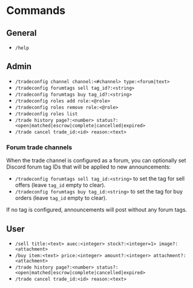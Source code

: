 # Commands

## General

- `/help`

## Admin

- `/tradeconfig channel channel:<#channel> type:<forum|text>`
- `/tradeconfig forumtags sell tag_id?:<string>`
- `/tradeconfig forumtags buy tag_id?:<string>`
- `/tradeconfig roles add role:<@role>`
- `/tradeconfig roles remove role:<@role>`
- `/tradeconfig roles list`
- `/trade history page?:<number> status?:<open|matched|escrow|complete|cancelled|expired>`
- `/trade cancel trade_id:<id> reason:<text>`

### Forum trade channels

When the trade channel is configured as a forum, you can optionally set Discord forum tag IDs that
will be applied to new announcements:

- `/tradeconfig forumtags sell tag_id:<string>` to set the tag for sell offers (leave `tag_id` empty to clear).
- `/tradeconfig forumtags buy tag_id:<string>` to set the tag for buy orders (leave `tag_id` empty to clear).

If no tag is configured, announcements will post without any forum tags.

## User

- `/sell title:<text> auec:<integer> stock?:<integer=1> image?:<attachment>`
- `/buy item:<text> price:<integer> amount?:<integer> attachment?:<attachment>`
- `/trade history page?:<number> status?:<open|matched|escrow|complete|cancelled|expired>`
- `/trade cancel trade_id:<id> reason:<text>`
